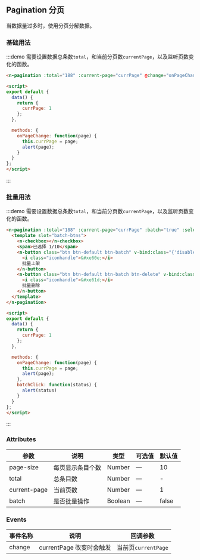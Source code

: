 <script>
export default {
  data() {
    return {
      currPage: 1
    };
  },

  methods: {
    onPageChange: function(page) {
      this.currPage = page;
      alert(page);
    }
  }
};
</script>

## Pagination 分页

当数据量过多时，使用分页分解数据。

### 基础用法

:::demo 需要设置数据总条数`total`，和当前分页数`currentPage`，以及监听页数变化的函数。
```html
<n-pagination :total="188" :current-page="currPage" @change="onPageChange"></n-pagination>

<script>
export default {
  data() {
    return {
      currPage: 1
    };
  },

  methods: {
    onPageChange: function(page) {
      this.currPage = page;
      alert(page);
    }
  }
};
</script>
```
:::

### 批量用法

:::demo 需要设置数据总条数`total`，和当前分页数`currentPage`，以及监听页数变化的函数。
```html
<n-pagination :total="188" :current-page="currPage" :batch="true" :selected.sync="selectedLength" :all.sync="allChecked" @change="onPageChange">
  <template slot="batch-btns">
    <n-checkbox></n-checkbox>
    <span>已选择 1/10</span>
    <n-button class="btn btn-default btn-batch" v-bind:class="{'disabled': selectedLength === 0}" @click="selectedLength !== 0 && batchClick(true)">
      <i class="iconhandle">&#xe60e;</i>
      批量上架
    </n-button>
    <n-button class="btn btn-default btn-batch btn-delete" v-bind:class="{'disabled': selectedLength === 0}" @click="selectedLength !== 0 && batchClick(false)">
      <i class="iconhandle">&#xe61d;</i>
      批量删除
    </n-button>
  </template>
</n-pagination>

<script>
export default {
  data() {
    return {
      currPage: 1
    };
  },

  methods: {
    onPageChange: function(page) {
      this.currPage = page;
      alert(page);
    },
    batchClick: function(status) {
      alert(status)
    }
  }
};
</script>
```
:::

### Attributes

| 参数               | 说明                                                     | 类型              | 可选值      | 默认值 |
|--------------------|----------------------------------------------------------|-------------------|-------------|--------|
| page-size | 每页显示条目个数 | Number | — | 10 |
| total | 总条目数 | Number | — | - |
| current-page | 当前页数 | Number | — | 1 |
| batch | 是否批量操作 | Boolean | — | false |

### Events

| 事件名称 | 说明 | 回调参数 |
|---------|--------|---------|
| change | currentPage 改变时会触发 | 当前页`currentPage` |
